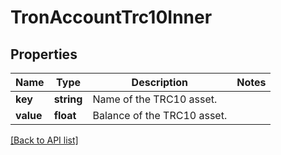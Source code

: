 # TronAccountTrc10Inner

## Properties

Name | Type | Description | Notes
------------ | ------------- | ------------- | -------------
**key** | **string** | Name of the TRC10 asset. |
**value** | **float** | Balance of the TRC10 asset. |

[[Back to API list]](../../README.md#api-endpoints)
